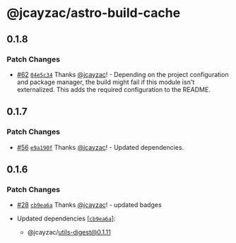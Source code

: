 # @jcayzac/astro-build-cache

## 0.1.8

### Patch Changes

- [#62](https://github.com/jcayzac/copepod-modules/pull/62) [`04e5c34`](https://github.com/jcayzac/copepod-modules/commit/04e5c34d67590b822bd5f7f5c50c9ca432ee9ba5) Thanks [@jcayzac](https://github.com/jcayzac)! - Depending on the project configuration and package manager, the build might fail if this module isn't externalized. This adds the required configuration to the README.

## 0.1.7

### Patch Changes

- [#56](https://github.com/jcayzac/copepod-modules/pull/56) [`e9a190f`](https://github.com/jcayzac/copepod-modules/commit/e9a190fc9174d617a7c048aa3b7042770a7279b1) Thanks [@jcayzac](https://github.com/jcayzac)! - Updated dependencies.

## 0.1.6

### Patch Changes

- [#28](https://github.com/jcayzac/copepod-modules/pull/28) [`cb9ea6a`](https://github.com/jcayzac/copepod-modules/commit/cb9ea6ad4137c55e81c649b0580da209f5f51ba3) Thanks [@jcayzac](https://github.com/jcayzac)! - updated badges

- Updated dependencies [[`cb9ea6a`](https://github.com/jcayzac/copepod-modules/commit/cb9ea6ad4137c55e81c649b0580da209f5f51ba3)]:
  - @jcayzac/utils-digest@0.1.11
